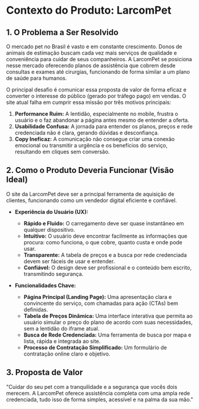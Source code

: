 # Contexto do Produto: LarcomPet

## 1. O Problema a Ser Resolvido

O mercado pet no Brasil é vasto e em constante crescimento. Donos de animais de estimação buscam cada vez mais serviços de qualidade e conveniência para cuidar de seus companheiros. A LarcomPet se posiciona nesse mercado oferecendo planos de assistência que cobrem desde consultas e exames até cirurgias, funcionando de forma similar a um plano de saúde para humanos.

O principal desafio é comunicar essa proposta de valor de forma eficaz e converter o interesse do público (gerado por tráfego pago) em vendas. O site atual falha em cumprir essa missão por três motivos principais:

1.  **Performance Ruim:** A lentidão, especialmente no mobile, frustra o usuário e o faz abandonar a página antes mesmo de entender a oferta.
2.  **Usabilidade Confusa:** A jornada para entender os planos, preços e rede credenciada não é clara, gerando dúvidas e desconfiança.
3.  **Copy Ineficaz:** A comunicação não consegue criar uma conexão emocional ou transmitir a urgência e os benefícios do serviço, resultando em cliques sem conversão.

## 2. Como o Produto Deveria Funcionar (Visão Ideal)

O site da LarcomPet deve ser a principal ferramenta de aquisição de clientes, funcionando como um vendedor digital eficiente e confiável.

*   **Experiência do Usuário (UX):**
    *   **Rápido e Fluido:** O carregamento deve ser quase instantâneo em qualquer dispositivo.
    *   **Intuitivo:** O usuário deve encontrar facilmente as informações que procura: como funciona, o que cobre, quanto custa e onde pode usar.
    *   **Transparente:** A tabela de preços e a busca por rede credenciada devem ser fáceis de usar e entender.
    *   **Confiável:** O design deve ser profissional e o conteúdo bem escrito, transmitindo segurança.

*   **Funcionalidades Chave:**
    *   **Página Principal (Landing Page):** Uma apresentação clara e convincente do serviço, com chamadas para ação (CTAs) bem definidas.
    *   **Tabela de Preços Dinâmica:** Uma interface interativa que permita ao usuário simular o preço do plano de acordo com suas necessidades, sem a lentidão do iframe atual.
    *   **Busca de Rede Credenciada:** Uma ferramenta de busca por mapa e lista, rápida e integrada ao site.
    *   **Processo de Contratação Simplificado:** Um formulário de contratação online claro e objetivo.

## 3. Proposta de Valor

"Cuidar do seu pet com a tranquilidade e a segurança que vocês dois merecem. A LarcomPet oferece assistência completa com uma ampla rede credenciada, tudo isso de forma simples, acessível e na palma da sua mão."